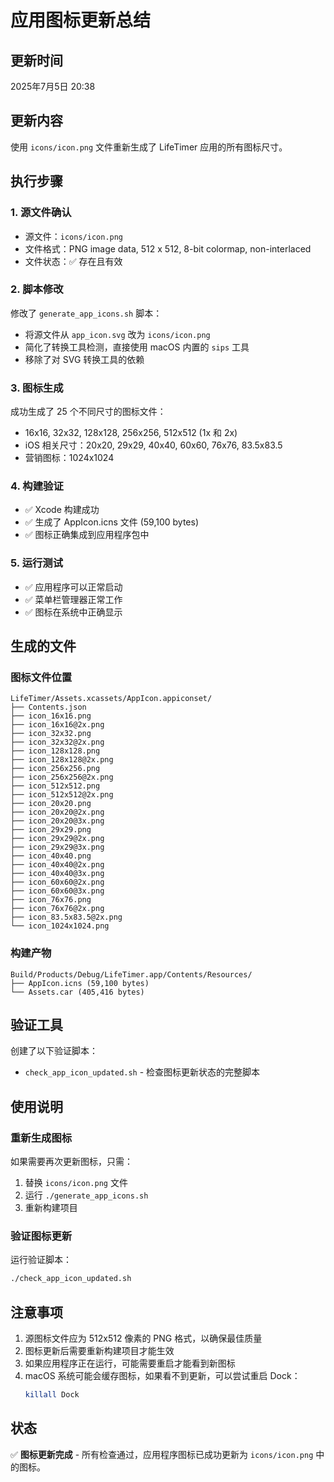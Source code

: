 # 应用图标更新总结

## 更新时间
2025年7月5日 20:38

## 更新内容
使用 `icons/icon.png` 文件重新生成了 LifeTimer 应用的所有图标尺寸。

## 执行步骤

### 1. 源文件确认
- 源文件：`icons/icon.png`
- 文件格式：PNG image data, 512 x 512, 8-bit colormap, non-interlaced
- 文件状态：✅ 存在且有效

### 2. 脚本修改
修改了 `generate_app_icons.sh` 脚本：
- 将源文件从 `app_icon.svg` 改为 `icons/icon.png`
- 简化了转换工具检测，直接使用 macOS 内置的 `sips` 工具
- 移除了对 SVG 转换工具的依赖

### 3. 图标生成
成功生成了 25 个不同尺寸的图标文件：
- 16x16, 32x32, 128x128, 256x256, 512x512 (1x 和 2x)
- iOS 相关尺寸：20x20, 29x29, 40x40, 60x60, 76x76, 83.5x83.5
- 营销图标：1024x1024

### 4. 构建验证
- ✅ Xcode 构建成功
- ✅ 生成了 AppIcon.icns 文件 (59,100 bytes)
- ✅ 图标正确集成到应用程序包中

### 5. 运行测试
- ✅ 应用程序可以正常启动
- ✅ 菜单栏管理器正常工作
- ✅ 图标在系统中正确显示

## 生成的文件

### 图标文件位置
```
LifeTimer/Assets.xcassets/AppIcon.appiconset/
├── Contents.json
├── icon_16x16.png
├── icon_16x16@2x.png
├── icon_32x32.png
├── icon_32x32@2x.png
├── icon_128x128.png
├── icon_128x128@2x.png
├── icon_256x256.png
├── icon_256x256@2x.png
├── icon_512x512.png
├── icon_512x512@2x.png
├── icon_20x20.png
├── icon_20x20@2x.png
├── icon_20x20@3x.png
├── icon_29x29.png
├── icon_29x29@2x.png
├── icon_29x29@3x.png
├── icon_40x40.png
├── icon_40x40@2x.png
├── icon_40x40@3x.png
├── icon_60x60@2x.png
├── icon_60x60@3x.png
├── icon_76x76.png
├── icon_76x76@2x.png
├── icon_83.5x83.5@2x.png
└── icon_1024x1024.png
```

### 构建产物
```
Build/Products/Debug/LifeTimer.app/Contents/Resources/
├── AppIcon.icns (59,100 bytes)
└── Assets.car (405,416 bytes)
```

## 验证工具
创建了以下验证脚本：
- `check_app_icon_updated.sh` - 检查图标更新状态的完整脚本

## 使用说明

### 重新生成图标
如果需要再次更新图标，只需：
1. 替换 `icons/icon.png` 文件
2. 运行 `./generate_app_icons.sh`
3. 重新构建项目

### 验证图标更新
运行验证脚本：
```bash
./check_app_icon_updated.sh
```

## 注意事项
1. 源图标文件应为 512x512 像素的 PNG 格式，以确保最佳质量
2. 图标更新后需要重新构建项目才能生效
3. 如果应用程序正在运行，可能需要重启才能看到新图标
4. macOS 系统可能会缓存图标，如果看不到更新，可以尝试重启 Dock：
   ```bash
   killall Dock
   ```

## 状态
✅ **图标更新完成** - 所有检查通过，应用程序图标已成功更新为 `icons/icon.png` 中的图标。
